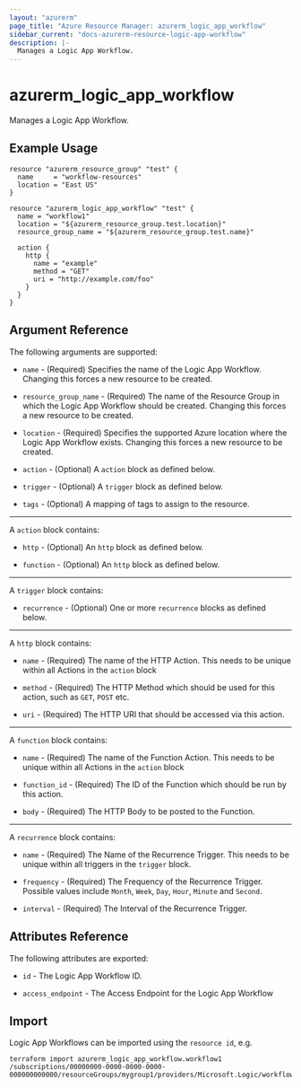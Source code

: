 ```yaml
---
layout: "azurerm"
page_title: "Azure Resource Manager: azurerm_logic_app_workflow"
sidebar_current: "docs-azurerm-resource-logic-app-workflow"
description: |-
  Manages a Logic App Workflow.
---
```


# azurerm_logic_app_workflow

Manages a Logic App Workflow.

## Example Usage

```hcl
resource "azurerm_resource_group" "test" {
  name     = "workflow-resources"
  location = "East US"
}

resource "azurerm_logic_app_workflow" "test" {
  name = "workflow1"
  location = "${azurerm_resource_group.test.location}"
  resource_group_name = "${azurerm_resource_group.test.name}"

  action {
    http {
      name = "example"
      method = "GET"
      uri = "http://example.com/foo"
    }
  }
}
```

## Argument Reference

The following arguments are supported:

* `name` - (Required) Specifies the name of the Logic App Workflow. Changing this forces a new resource to be created.

* `resource_group_name` - (Required) The name of the Resource Group in which the Logic App Workflow should be created. Changing this forces a new resource to be created.

* `location` - (Required) Specifies the supported Azure location where the Logic App Workflow exists. Changing this forces a new resource to be created.

* `action` - (Optional) A `action` block as defined below.

* `trigger` - (Optional) A `trigger` block as defined below.

* `tags` - (Optional) A mapping of tags to assign to the resource.

---

A `action` block contains:

* `http` - (Optional) An `http` block as defined below.

* `function` - (Optional) An `http` block as defined below.

---

A `trigger` block contains:

* `recurrence` - (Optional) One or more `recurrence` blocks as defined below.

---

A `http` block contains:

* `name` - (Required) The name of the HTTP Action. This needs to be unique within all Actions in the `action` block

* `method` - (Required) The HTTP Method which should be used for this action, such as `GET`, `POST` etc.

* `uri` - (Required) The HTTP URI that should be accessed via this action.

---

A `function` block contains:

* `name` - (Required) The name of the Function Action. This needs to be unique within all Actions in the `action` block

* `function_id` - (Required) The ID of the Function which should be run by this action.

* `body` - (Required) The HTTP Body to be posted to the Function.

---

A `recurrence` block contains:

* `name` - (Required) The Name of the Recurrence Trigger. This needs to be unique within all triggers in the `trigger` block.

* `frequency` - (Required) The Frequency of the Recurrence Trigger. Possible values include `Month`, `Week`, `Day`, `Hour`, `Minute` and `Second`.

* `interval` - (Required) The Interval of the Recurrence Trigger.


## Attributes Reference

The following attributes are exported:

* `id` - The Logic App Workflow ID.

* `access_endpoint` - The Access Endpoint for the Logic App Workflow


## Import

Logic App Workflows can be imported using the `resource id`, e.g.

```shell
terraform import azurerm_logic_app_workflow.workflow1 /subscriptions/00000000-0000-0000-0000-000000000000/resourceGroups/mygroup1/providers/Microsoft.Logic/workflows/workflow1
```
